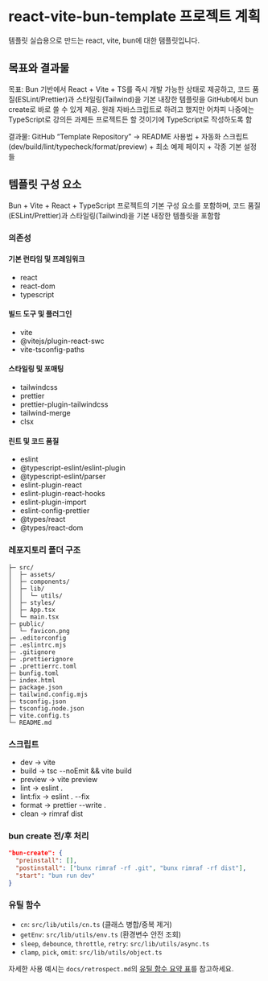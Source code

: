 # react-vite-bun-template 프로젝트 계획

템플릿 실습용으로 만드는 react, vite, bun에 대한 탬플릿입니다.

## 목표와 결과물

목표: Bun 기반에서 React + Vite + TS를 즉시 개발 가능한 상태로 제공하고, 코드 품질(ESLint/Prettier)과 스타일링(Tailwind)을 기본 내장한 템플릿을 GitHub에서 bun create로 바로 쓸 수 있게 제공. 원래 자바스크립트로 하려고 했지만 어차피 나중에는 TypeScript로 강의든 과제든 프로젝트든 할 것이기에 TypeScript로 작성하도록 함

결과물: GitHub “Template Repository” -> README 사용법 + 자동화 스크립트(dev/build/lint/typecheck/format/preview) + 최소 예제 페이지 + 각종 기본 설정들

## 템플릿 구성 요소

Bun + Vite + React + TypeScript 프로젝트의 기본 구성 요소를 포함하며, 코드 품질(ESLint/Prettier)과 스타일링(Tailwind)을 기본 내장한 템플릿을 포함함

### 의존성

#### 기본 런타임 및 프레임워크

- react
- react-dom
- typescript

#### 빌드 도구 및 플러그인

- vite
- @vitejs/plugin-react-swc
- vite-tsconfig-paths

#### 스타일링 및 포매팅

- tailwindcss
- prettier
- prettier-plugin-tailwindcss
- tailwind-merge
- clsx

#### 린트 및 코드 품질

- eslint
- @typescript-eslint/eslint-plugin
- @typescript-eslint/parser
- eslint-plugin-react
- eslint-plugin-react-hooks
- eslint-plugin-import
- eslint-config-prettier
- @types/react
- @types/react-dom

### 레포지토리 폴더 구조

```text
├─ src/
│  ├─ assets/
│  ├─ components/
│  ├─ lib/
│  │  └─ utils/
│  ├─ styles/
│  ├─ App.tsx
│  └─ main.tsx
├─ public/
│  └─ favicon.png
├─ .editorconfig
├─ .eslintrc.mjs
├─ .gitignore
├─ .prettierignore
├─ .prettierrc.toml
├─ bunfig.toml
├─ index.html
├─ package.json
├─ tailwind.config.mjs
├─ tsconfig.json
├─ tsconfig.node.json
├─ vite.config.ts
└─ README.md
```

### 스크립트

- dev -> vite
- build -> tsc --noEmit && vite build
- preview -> vite preview
- lint -> eslint .
- lint:fix -> eslint . --fix
- format -> prettier --write .
- clean -> rimraf dist

### bun create 전/후 처리

```json
"bun-create": {
  "preinstall": [],
  "postinstall": ["bunx rimraf -rf .git", "bunx rimraf -rf dist"],
  "start": "bun run dev"
}
```

### 유틸 함수

- `cn`: `src/lib/utils/cn.ts` (클래스 병합/중복 제거)
- `getEnv`: `src/lib/utils/env.ts` (환경변수 안전 조회)
- `sleep`, `debounce`, `throttle`, `retry`: `src/lib/utils/async.ts`
- `clamp`, `pick`, `omit`: `src/lib/utils/object.ts`

자세한 사용 예시는 `docs/retrospect.md`의 [유틸 함수 요약 표](./retrospect.md#유틸-함수-요약-표)를 참고하세요.
